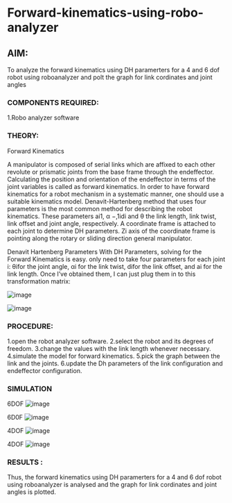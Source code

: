 # Forward-kinematics-using-robo-analyzer

## AIM: 
To analyze the forward kinematics using DH paramerters for a 4 and 6 dof robot using roboanalyzer and polt the graph for link cordinates and joint angles
### COMPONENTS REQUIRED:
1.Robo analyzer software  


### THEORY: 
  
Forward Kinematics

A manipulator is composed of serial links which are affixed to each other revolute or prismatic joints from the base frame through the endeffector. 
Calculating the position and orientation of the endeffector in terms of the joint variables is called as forward kinematics. 
In order to have forward kinematics for a robot mechanism in a systematic manner, one should use a suitable kinematics model. 
Denavit-Hartenberg method that uses four parameters is the most common method for describing the robot kinematics. 
These parameters ai1, α −,1idi and θ the link length, link twist, link offset and joint angle, respectively. 
A coordinate frame is attached to each joint to determine DH parameters. Zi axis of the coordinate frame is pointing along the rotary or sliding direction general manipulator.

Denavit Hartenberg Parameters
With DH Parameters, solving for the Forward Kinematics is easy.  only need to take four parameters for each joint 
i: θifor the joint angle, 
αi for the link twist, 
difor the link offset, and 
ai for the link length. Once I’ve obtained them, I can just plug them in to this transformation matrix:


![image](https://user-images.githubusercontent.com/36288975/170172719-ed7befc9-2894-4344-bfd5-be831bb05308.png)

 ![image](https://user-images.githubusercontent.com/36288975/170172766-b8aeb788-7fd7-4de7-b340-f04656707ebd.png)

 

### PROCEDURE:
1.open the robot analyzer software. 
2.select the robot and its degrees of freedom. 
3.change the values with the link length whenever necessary. 
4.simulate the model for forward kinematics. 
5.pick the graph between the link and the joints.
6.update the Dh parameters of the link configuration and endeffector configuration.





### SIMULATION 
 
 6DOF
 ![image](https://github.com/Thenmozhi-Palanisamy/Forward-kinematics-using-robot-analyzer/assets/95198708/22d78f9d-065e-412d-ac99-1bb6b0bda267)

6D0F
 ![image](https://github.com/Thenmozhi-Palanisamy/Forward-kinematics-using-robot-analyzer/assets/95198708/8f6d7ca0-8c4a-47c3-b46c-76971c72328f)

 4DOF
 ![image](https://github.com/Thenmozhi-Palanisamy/Forward-kinematics-using-robot-analyzer/assets/95198708/83de22bf-48ee-4b39-91d5-5caa5bb28208)

 
 4DOF
 ![image](https://github.com/Thenmozhi-Palanisamy/Forward-kinematics-using-robot-analyzer/assets/95198708/844d7578-bba1-4795-99e0-c144bb263c2a)

 
 
### RESULTS :  
Thus, the forward kinematics using DH paramerters for a 4 and 6 dof robot using roboanalyzer is analysed and the graph for link cordinates and joint angles is plotted.
